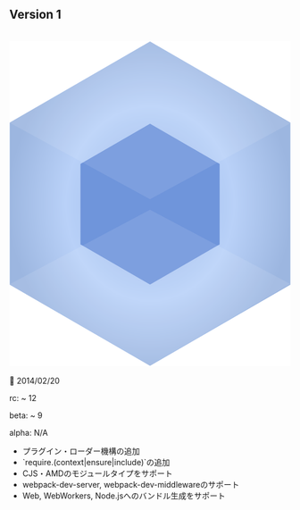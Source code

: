 <!-- sectionTitle: Release: Version 1 -->

<!-- note
require.context: 静的に解析するため
require.ensure: code splittingのため
require.include: 現在のチャンクにモジュールを追加する関数(評価はしない)
-->

## Version 1

<br />
<div class="list-with-description">
  <div style="text-align: center">
    <img src="../images/logo-old.svg" class="description-logo" />
    <br />
    <div style="text-align: left">
      <p>🚀 2014/02/20</p>
      <p>rc: ~ 12</p>
      <p>beta: ~ 9</p>
      <p>alpha: N/A</p>
    </div>
  </div>
  <ul>
    <li>プラグイン・ローダー機構の追加</li>
    <li>`require.(context|ensure|include)`の追加</li>
    <li>CJS・AMDのモジュールタイプをサポート</li>
    <li>webpack-dev-server, webpack-dev-middlewareのサポート</li>
    <li>Web, WebWorkers, Node.jsへのバンドル生成をサポート</li>
  </ul>
</div>
